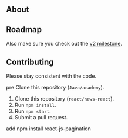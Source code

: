## About

## Roadmap

Also make sure you check out the [v2 milestone](https://github.com/bluevlad/react/news-react).

## Contributing

Please stay consistent with the code.

pre Clone this repository (`Java/academy`).

1. Clone this repository (`react/news-react`).
2. Run `npm install`.
3. Run `npm start`.
4. Submit a pull request.

add npm install react-js-pagination
